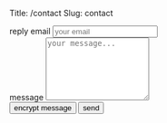 Title: /contact
Slug: contact


<form method="POST" action="https://formspree.io/rieger.brian12@gmail.com">
  <div class="form-group">
    <label for="reply-email">reply email</label>
    <input id="reply-email" class="form-control" name="reply-email" placeholder="your email" type="email" required>
  </div>
  <div class="form-group">
    <label for="message">message</label>
    <textarea id="message" class="form-control" name="message" placeholder="your message..." rows="7" required></textarea>
  </div>
  <button id="encrypt-message-btn" type="button" class="btn btn-primary">
    <i class="fa fa-lock" aria-hidden="true"></i>
    encrypt message
  </button>
  <button type="submit" class="btn btn-success">
    <i class="fa fa-send" aria-hidden="true"></i>
    send
  </button>
</form>

<script type="text/javascript" src="{filename}/js/openpgp.min.js"></script>
<script type="text/javascript" src="{filename}/js/jquery.min.js"></script>
<script>
  var pubkey = openpgp.key.readArmored(
    "-----BEGIN PGP PUBLIC KEY BLOCK-----\n" +
    "Version: GnuPG v1\n" +
    "\n" +
    "mQENBFjO+/gBCADMM9YHB5eMwzpR4tvSk/zQ4zVNnbL7cAviP5LnfLXCGOzQlUmp\n" +
    "sqqPhz9ypBSi6DkaMQWpgxsxQ1Z/GBYQn3rpKiEDKXeT2rYRKUohLj5LhreMCnZ4\n" +
    "80Ku0mL9p0qL0m8PHl7g+/oTzbRPsdj8DQfk4zy+UMmHuL4+9QjjApeZQ8h8uFVk\n" +
    "ShM19WdCwyns/tDwL4LHHw/TNUWOsQJVoK6OR6yGnFjV0KQAFWu9kT0rYFZdYLfL\n" +
    "Os/mJr9NcWEY2dV/MPwsD4kmPl4GeHq+JVYDchJvlakVxOeQZv68j0JvJXLuVqdo\n" +
    "fKpBLWDZdIPQ6zZHV/3lTxQBEO9BILYP/tYXABEBAAG0NEJyaWFuIENoYXJsZXMg\n" +
    "UmllZ2VyIDxicmlhbi5jLnJpZWdlckBwcm90b25tYWlsLmNvbT6JAT4EEwECACgF\n" +
    "AljO+/gCGwMFCQHhM4AGCwkIBwMCBhUIAgkKCwQWAgMBAh4BAheAAAoJEBaIW8LG\n" +
    "nlpZyXQIALvfunvsJ3VfYVYVLndlrokuAP0QLJHL4XyWWzsPx9H8TBp3hmK3BM/P\n" +
    "F7C+OfKxP3WNAlKFFxcvv36FfaSfASeXQR4L/C48MGkdvCQcqbdy0aqorMjSeMMm\n" +
    "AYCyT7700NX7WphWHsYRiSnnPk8Yl4SdsUSSD9JV897eSmbj8ft9s64wr02N1Hyj\n" +
    "tppygMkmlS+nZe/mEhHR38FMje6dq4c3DET13RuZyzC1IyV64KBQruqqc1do31tT\n" +
    "TWMCousG6xoMQdfg9U/IGhy1qmwdPI8SDQeJJSKsdRoceVGCgw/WCrP8l/8AbN+8\n" +
    "VERNSplDf/BcFTKfIRyohq1TN6p17zW5AQ0EWM77+AEIAMwlYx7doDaWu6F1AMfS\n" +
    "QTI2A+YHm4/K2CHZipD7SifuiJn0ePAEc8PEs3eQP2kniRctdVY02xezjLOw6zRA\n" +
    "BVvZe5LVMKMP0cIUVQzJNC7LKfRlohn/kRV6RqPEja620+yxmQGIbbEEToFQdXqH\n" +
    "xgFFKS285nBI3pBjVFyYPqtArN5C/2kSV7+nQsJ3RDcSoC3TSvTqZKiXpdGwOuf7\n" +
    "BLXlhgFj25Lb81S5vLvOSZM2m4Es1TLgdkQLmy/6oClGSHpNsUQzyU4+5dU64BTY\n" +
    "LIEYbFih9vcrNW32BKu9nXfbvbdRP3zCVQxyxr4imeWz7EDzb8ZZa+dm3BLoPdpf\n" +
    "W+EAEQEAAYkBJQQYAQIADwUCWM77+AIbDAUJAeEzgAAKCRAWiFvCxp5aWdTIB/wN\n" +
    "xR9AIuwybgS/flx2TcIZ7K/JufB9RqJw2crb8ntXMPya2egSr0QlOGmRWcYk7DGz\n" +
    "JQj1mOQWAt4/PBXyHQvGFdTJ0WURx4SeRhkNI3wnFP1s9/tmntG42aTc7pHKaWGq\n" +
    "3x8/Ibe508ms25URSlZ5o6Va0U2gSPkokO7fGk/W/4wZy9MtrEV4sibpcchGy5c8\n" +
    "NaRZyN01xkw4v8OLrNKCwOl5Dcs1kKkFJIpuOAsrNZQpo7hvj9zJOq5AmV/OJKME\n" +
    "lRYTITGh4xgu4XFLw8uQAGddo4eCrv6NI/8ewl/5P0mCGhsjF4e69c+6DLIvO2O1\n" +
    "nBsQuVlHP7CM8HS5NJ4C\n" +
    "=fgmg\n" +
    "-----END PGP PUBLIC KEY BLOCK-----"
  );

  $(document).ready(function() {
    $('#encrypt-message-btn').click(function() {
      options = {
        data: $('#message').val(),
        publicKeys: pubkey.keys,
        armor:true
      };
      openpgp.encrypt(options).then(function(ciphertext) {
        $('#message').val(ciphertext.data);
      }, function(failObj) {
        console.log(failObj);
        alert('failed to encrypt message');
      });
    });
  });
</script>
